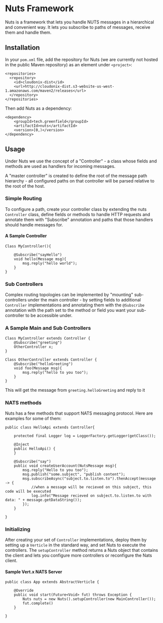 # Nuts Framework

Nuts is a framework that lets you handle NUTS messages in a hierarchical and convenient way.
It lets you subscribe to paths of messages, receive them and handle them.

## Installation

In your `pom.xml` file, add the repository for Nuts (we are currently not hosted
in the public Maven repository) as an element under `<project>`:

```
<repositories>
  <repository>
    <id>cloudonix-dist</id>
    <url>http://cloudonix-dist.s3-website-us-west-1.amazonaws.com/maven2/releases</url>
  </repository>
</repositories>
```

Then add Nuts as a dependency:

```
<dependency>
	<groupId>tech.greenfield</groupId>
	<artifactId>nuts</artifactId>
	<version>[0,)</version>
</dependency>
```


## Usage

Under Nuts we use the concept of a "Controller" - a class whose fields and methods are used as
handlers for incoming messages. 

A "master controller" is created to define the root of the message path hierarchy - all configured paths
on that controller will be parsed relative to the root of the host.

### Simple Routing

To configure a path, create your controller class by extending the
nuts `Controller` class, define fields or methods to handle HTTP requests and annotate them with
"Subscribe" annotation and paths that those handlers should handle messages for.

#### A Sample Controller

```
Class MyController(){

    @Subscribe("sayHello")
    void hello(Message msg){
        msg.reply("hello world");
    }
}

```

### Sub Controllers

Complex routing topologies can be implemented by "mounting" sub-controllers under
the main controller - by setting fields to additional `Controller` implementations and annotating
them with the `@Subscribe` annotation with the path set to the method or field you want your sub-controller
to be accessible under.

### A Sample Main and Sub Controllers

```
Class MyController extends Controller {
    @Subscribe("greeting")
    OtherController x;
}
```

```
Class OtherController extends Controller {
    @Subscribe("helloGreeting")
    void foo(Message msg){
        msg.reply("hello to you too");
    }
}
```

This will get the message from `greeting.helloGreeting` and reply to it

### NATS methods

Nuts has a few methods that support NATS messaging protocol. Here are examples for some of them:
```
public class HelloApi extends Controller{

	protected final Logger log = LoggerFactory.getLogger(getClass());
	
	@Inject
	public HelloApi() {
	}

	@Subscribe("say")
	public void createUserAccount(NutsMessage msg){
		msg.reply("Hello to you too");
		msg.publish("some.subject", "publish content");
		msg.subscribeAsync("subject.to.listen.to").thenAccept(message -> {
			//when a message will be recieved on this subject, this code will be executed
			log.info("Message recieved on subject.to.listen.to with data: " + message.getDataString());
		});
	}
	
}
```

### Initializing

After creating your set of `Controller` implementations, deploy them by setting up
a `Verticle` in the standard way, and set Nuts to execute the controllers.
The `setupController` method returns a Nuts object that contains the client and 
lets you configure more controllers or reconfigure the Nats client.

#### Sample Vert.x NATS Server

```
public class App extends AbstractVerticle {

	@Override
	public void start(Future<Void> fut) throws Exception {
        Nuts nuts = new Nuts().setupController(new MainController());
        fut.complete()
    }
    
}
```

